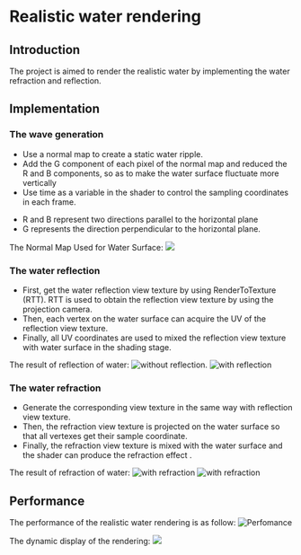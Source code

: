 # Realistic water rendering

## Introduction

The project is aimed to render the realistic water by implementing the water refraction and reflection.

## Implementation
### The wave generation
* Use a normal map to create a static water ripple.
* Add the G component of each pixel of the normal map and reduced the R and B components, so as to make the water surface fluctuate more vertically
* Use time as a variable in the shader to control the sampling coordinates in each frame.

- R and B represent two directions parallel to the horizontal plane
- G represents the direction perpendicular to the horizontal plane.

The Normal Map Used for Water Surface:
![](https://github.com/JiaoZhang-Amanda/Realistic-water-rendering/raw/master/Project-Photos/The-normal-map)

### The water reflection
* First, get the water reflection view texture by using RenderToTexture (RTT). RTT is used to obtain the reflection view texture by using the projection camera.
* Then, each vertex on the water surface can acquire the UV of the reflection view texture.
* Finally, all UV coordinates are used to mixed the reflection view texture with water surface in the shading stage.

The result of reflection of water:
![](https://github.com/JiaoZhang-Amanda/Realistic-water-rendering/raw/master/Project-Photos/Original "without reflection.")
![](https://github.com/JiaoZhang-Amanda/Realistic-water-rendering/raw/master/Project-Photos/Reflection "with reflection")

### The water refraction
* Generate the corresponding view texture in the same way with reflection view texture.
* Then, the refraction view texture is projected on the water surface so that all vertexes get their sample coordinate.
* Finally, the refraction view texture is mixed with the water surface and the shader can produce the refraction effect .

The result of refraction of water:
![](https://github.com/JiaoZhang-Amanda/Realistic-water-rendering/raw/master/Project-Photos/Water-with-Refraction1 "with refraction")
![](https://github.com/JiaoZhang-Amanda/Realistic-water-rendering/raw/master/Project-Photos/Water-with-Refraction2 "with refraction")

## Performance
The performance of the realistic water rendering is as follow:
![](https://github.com/JiaoZhang-Amanda/Realistic-water-rendering/raw/master/Project-Photos/Result-of-Realistic-water-rendering "Perfomance")

The dynamic display of the rendering:
![](https://github.com/JiaoZhang-Amanda/Realistic-water-rendering/raw/master/Realistic-water-rendering)
